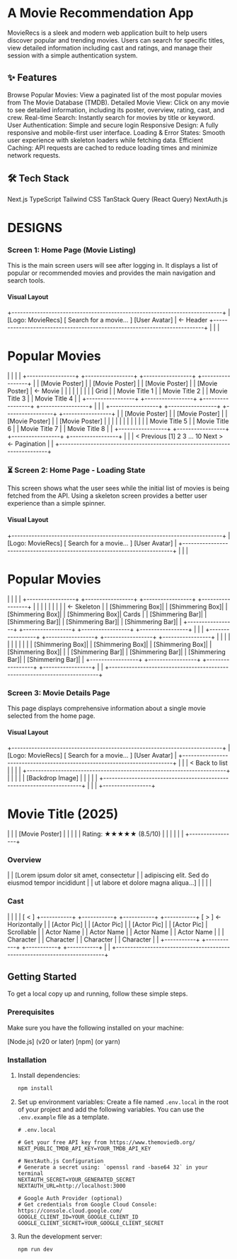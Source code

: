 # A Movie Recommendation App

MovieRecs is a sleek and modern web application built to help users discover popular and trending movies. Users can search for specific titles, view detailed information including cast and ratings, and manage their session with a simple authentication system.

## ✨ Features

  Browse Popular Movies: View a paginated list of the most popular movies from The Movie Database (TMDB).
  Detailed Movie View: Click on any movie to see detailed information, including its poster, overview, rating, cast, and crew.
  Real-time Search: Instantly search for movies by title or keyword.
  User Authentication: Simple and secure login
  Responsive Design: A fully responsive and mobile-first user interface.
  Loading & Error States: Smooth user experience with skeleton loaders while fetching data.
  Efficient Caching: API requests are cached to reduce loading times and minimize network requests.

## 🛠️ Tech Stack
Next.js
TypeScript
Tailwind CSS
TanStack Query (React Query) 
NextAuth.js 


# DESIGNS 
### Screen 1: Home Page (Movie Listing)

This is the main screen users will see after logging in. It displays a list of popular or recommended movies and provides the main navigation and search tools.

#### Visual Layout

+--------------------------------------------------------------------------+
| [Logo: MovieRecs]      [ Search for a movie...          ]  [User Avatar] |  <- Header
+--------------------------------------------------------------------------+
|                                                                          |
|  <H1>Popular Movies</H1>                                                   |
|                                                                          |
|  +-----------------+  +-----------------+  +-----------------+  +-----------------+
|  | [Movie Poster]  |  | [Movie Poster]  |  | [Movie Poster]  |  | [Movie Poster]  |  <- Movie
|  |                 |  |                 |  |                 |  |                 |     Grid
|  | Movie Title 1   |  | Movie Title 2   |  | Movie Title 3   |  | Movie Title 4   |
|  +-----------------+  +-----------------+  +-----------------+  +-----------------+
|                                                                          |
|  +-----------------+  +-----------------+  +-----------------+  +-----------------+
|  | [Movie Poster]  |  | [Movie Poster]  |  | [Movie Poster]  |  | [Movie Poster]  |
|  |                 |  |                 |  |                 |  |                 |
|  | Movie Title 5   |  | Movie Title 6   |  | Movie Title 7   |  | Movie Title 8   |
|  +-----------------+  +-----------------+  +-----------------+  +-----------------+
|                                                                          |
|                     < Previous      [1] 2 3 ... 10     Next >             <- Pagination
|                                                                          |
+--------------------------------------------------------------------------+

### ⏳ Screen 2: Home Page - Loading State

This screen shows what the user sees while the initial list of movies is being fetched from the API. Using a skeleton screen provides a better user experience than a simple spinner.

#### Visual Layout

+--------------------------------------------------------------------------+
| [Logo: MovieRecs]      [ Search for a movie...          ]  [User Avatar] |
+--------------------------------------------------------------------------+
|                                                                          |
|  <H1>Popular Movies</H1>                                                   |
|                                                                          |
|  +-----------------+  +-----------------+  +-----------------+  +-----------------+
|  |                 |  |                 |  |                 |  |                 |  <- Skeleton
|  | [Shimmering Box]|  | [Shimmering Box]|  | [Shimmering Box]|  | [Shimmering Box]|     Cards
|  | [Shimmering Bar]|  | [Shimmering Bar]|  | [Shimmering Bar]|  | [Shimmering Bar]|
|  +-----------------+  +-----------------+  +-----------------+  +-----------------+
|                                                                          |
|  +-----------------+  +-----------------+  +-----------------+  +-----------------+
|  |                 |  |                 |  |                 |  |                 |
|  | [Shimmering Box]|  | [Shimmering Box]|  | [Shimmering Box]|  | [Shimmering Box]|
|  | [Shimmering Bar]|  | [Shimmering Bar]|  | [Shimmering Bar]|  | [Shimmering Bar]|
|  +-----------------+  +-----------------+  +-----------------+  +-----------------+
|                                                                          |
+--------------------------------------------------------------------------+


### Screen 3: Movie Details Page

This page displays comprehensive information about a single movie selected from the home page.

#### Visual Layout

+--------------------------------------------------------------------------+
| [Logo: MovieRecs]      [ Search for a movie...          ]  [User Avatar] |
+--------------------------------------------------------------------------+
|                                                                          |
|  < Back to list                                                          |
|                                                                          |
|  +----------------------------------------------------------------------+
|  |                                                                      |
|  |                      [Backdrop Image]                                |
|  |                                                                      |
|  +----------------------------------------------------------------------+
|                                                                          |
|  +-----------------+  <H1>Movie Title (2025)</H1>                         |
|  | [Movie Poster]  |                                                    |
|  |                 |  Rating: ★★★★★ (8.5/10)                             |
|  |                 |                                                    |
|  +-----------------+  <H3>Overview</H3>                                   |
|                       [Lorem ipsum dolor sit amet, consectetur           |
|                       adipiscing elit. Sed do eiusmod tempor incididunt  |
|                       ut labore et dolore magna aliqua...]               |
|                                                                          |
|  <H3>Cast</H3>                                                            |
|                                                                          |
|  [ < ] +-----------+ +-----------+ +-----------+ +-----------+ [ > ]      <- Horizontally
|        | [Actor Pic] | | [Actor Pic] | | [Actor Pic] | | [Actor Pic] |         Scrollable
|        | Actor Name  | | Actor Name  | | Actor Name  | | Actor Name  |
|        | Character   | | Character   | | Character   | | Character   |
|        +-----------+ +-----------+ +-----------+ +-----------+
|                                                                          |
+--------------------------------------------------------------------------+

## Getting Started

To get a local copy up and running, follow these simple steps.

### Prerequisites

Make sure you have the following installed on your machine:

   [Node.js] (v20 or later)
   [npm] (or yarn)

### Installation
1.  Install dependencies:

    ```bash
    npm install
    ```

3.  Set up environment variables:
    Create a file named `.env.local` in the root of your project and add the following variables. You can use the `.env.example` file as a template.

    ```env
    # .env.local

    # Get your free API key from https://www.themoviedb.org/
    NEXT_PUBLIC_TMDB_API_KEY=YOUR_TMDB_API_KEY

    # NextAuth.js Configuration
    # Generate a secret using: `openssl rand -base64 32` in your terminal
    NEXTAUTH_SECRET=YOUR_GENERATED_SECRET
    NEXTAUTH_URL=http://localhost:3000

    # Google Auth Provider (optional)
    # Get credentials from Google Cloud Console: https://console.cloud.google.com/
    GOOGLE_CLIENT_ID=YOUR_GOOGLE_CLIENT_ID
    GOOGLE_CLIENT_SECRET=YOUR_GOOGLE_CLIENT_SECRET
    ```

4.  Run the development server:

    ```bash
    npm run dev
    ```
